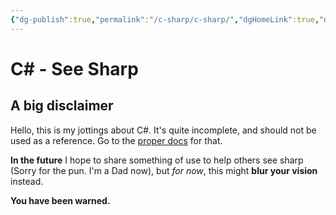 ```yaml
---
{"dg-publish":true,"permalink":"/c-sharp/c-sharp/","dgHomeLink":true,"dgPassFrontmatter":false}
---
```


# C# - See Sharp
## A big disclaimer
Hello, this is my jottings about C#. It's quite incomplete, and should not be used as a reference. Go to the [proper docs](https://docs.microsoft.com/en-us/dotnet/csharp/) for that. 

**In the future** I hope to share something of use to help others see sharp (Sorry for the pun. I'm a Dad now), but *for now*, this might **blur your vision** instead. 

**You have been warned.**